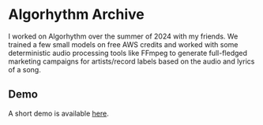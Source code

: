 # Algorhythm Archive

I worked on Algorhythm over the summer of 2024 with my friends. We trained a few small models on free AWS credits and worked with some deterministic audio processing tools like FFmpeg to generate full-fledged marketing campaigns for artists/record labels based on the audio and lyrics of a song.

## Demo

A short demo is available [here](https://youtu.be/mlePecP2E9A).
